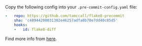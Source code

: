 Copy the following config into your `.pre-commit-config.yaml` file:

```yaml
-   repo: https://github.com/tamccall/flake8-precommit
    sha: 'c48944200031302e46257adfa8b78e7dd40c85d5'
    hooks:
    -   id: flake8-diff
```

Find more info from [here](https://pre-commit.com).

